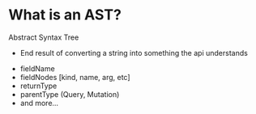 # What is an AST?

Abstract Syntax Tree

- End result of converting a string into something the api understands

* fieldName
* fieldNodes [kind, name, arg, etc]
* returnType
* parentType (Query, Mutation)
* and more...
